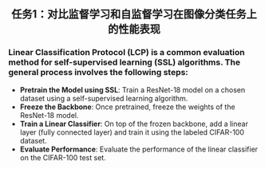 <h2 style="text-align: center;"> 任务1：对比监督学习和自监督学习在图像分类任务上的性能表现 </h2>


### Linear Classification Protocol (LCP) is a common evaluation method for self-supervised learning (SSL) algorithms. The general process involves the following steps:

- **Pretrain the Model using SSL**: Train a ResNet-18 model on a chosen dataset using a self-supervised learning algorithm.
- **Freeze the Backbone**: Once pretrained, freeze the weights of the ResNet-18 model.
- **Train a Linear Classifier**: On top of the frozen backbone, add a linear layer (fully connected layer) and train it using the labeled CIFAR-100 dataset.
- **Evaluate Performance**: Evaluate the performance of the linear classifier on the CIFAR-100 test set.
